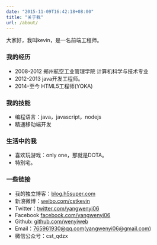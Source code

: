 ```yaml
---
date: "2015-11-09T16:42:18+08:00"
title: "关于我"
url: /about/
---
```



<p class="message">
大家好，我叫kevin，是一名前端工程师。
</p>


### 我的经历

 * 2008-2012 郑州航空工业管理学院 计算机科学与技术专业 
 * 2012-2013 java开发工程师。
 * 2014-至今 HTML5工程师(YOKA)

### 我的技能

 * 编程语言：java，javascript，nodejs
 * 精通移动端开发

### 生活中的我

 * 喜欢玩游戏：only one，那就是DOTA。
 * 特别宅。

### 一些链接

 * 我的独立博客：[blog.h5super.com](http://blog.h5super.com)
 * 新浪微博：[weibo.com/cstkevin](http://weibo.com/cstkevin)
 * Twitter：[twitter.com/yangwenyi06](https://twitter.com/yangwenyi06)
 * Facebook [facebook.com/yangwenyi06](https://facebook.com/yangwenyi06)
 * Github: [github.com/wenyiweb](https://github.com/wenyiweb)
 * Email：765961930@qq.com(yangwenyi06@gmail.com)
 * 微信公众号：cst_qdzx 

